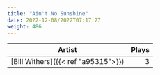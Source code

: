 ```yaml
---
title: "Ain't No Sunshine"
date: 2022-12-08/2022T07:17:27
weight: 486
---
```




 Artist | Plays 
----- | -----:
[Bill Withers]({{< ref "a95315">}}) | 3
